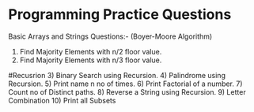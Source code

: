 # Programming Practice Questions

Basic Arrays and Strings Questions:-
(Boyer-Moore Algorithm)
1) Find Majority Elements with n/2 floor value.
2) Find Majority Elements with n/3 floor value.


#Recusrion
3) Binary Search using Recursion.
4) Palindrome using Recursion.
5) Print name n no of times.
6) Print Factorial of a number.
7) Count no of Distinct paths.
8) Reverse a String using Recursion.
9) Letter Combination
10) Print all Subsets
